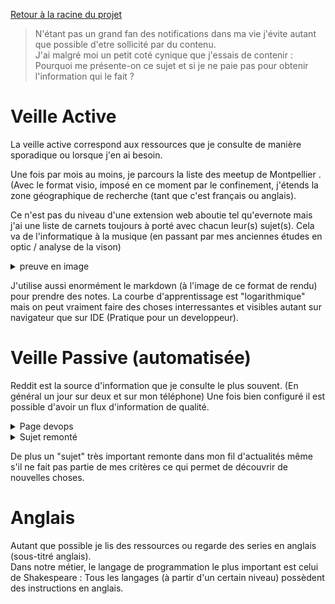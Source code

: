 [Retour à la racine du projet](https://github.com/EPradillon/veille-informatique)

> N'étant pas un grand fan des notifications dans ma vie j'évite autant que possible d'etre sollicité par du contenu.  
> J'ai malgré moi un petit coté cynique que j'essais de contenir : Pourquoi me présente-on ce sujet et si je ne paie pas pour obtenir l'information qui le fait ? 

# Veille Active
La veille active correspond aux ressources que je consulte de manière sporadique ou lorsque j'en ai besoin.

Une fois par mois au moins, je parcours la liste des meetup de Montpellier .
(Avec le format visio, imposé en ce moment par le confinement, j'étends la zone géographique de recherche (tant que c'est français ou anglais).

Ce n'est pas du niveau d'une extension web aboutie tel qu'evernote mais j'ai une liste de carnets toujours à porté avec chacun leur(s) sujet(s). Cela va de l'informatique à la musique (en passant par mes anciennes études en optic / analyse de la vison)
<details>
 <summary>preuve en image</summary>
 
![carnets](https://media.discordapp.net/attachments/250327786508517388/790323254681272370/1608498142559.jpg?width=901&height=676)

</details>

J'utilise aussi enormément le markdown (à l'image de ce format de rendu) pour prendre des notes. La courbe d'apprentissage est "logarithmique" mais on peut vraiment faire des choses interressantes et visibles autant sur navigateur que sur IDE (Pratique pour un developpeur). 
# Veille Passive (automatisée)
Reddit est la source d'information que je consulte le plus souvent. (En général un jour sur deux et sur mon téléphone)
Une fois bien configuré il est possible d'avoir un flux d'information de qualité.

<details>
 <summary>Page devops</summary>
 
![dev-ops](https://media.discordapp.net/attachments/250327786508517388/790325269075853372/Screenshot_2020-12-20-21-11-46-349_com.reddit.frontpage.jpg?width=312&height=676)

</details>


<details>
 <summary>Sujet remonté</summary>
 
![dev-ops](https://media.discordapp.net/attachments/250327786508517388/790310038068920320/Screenshot_2020-12-20-21-09-34-421_com.reddit.frontpage.jpg?width=312&height=676)

</details>

De plus un "sujet" très important remonte dans mon fil d'actualités même s'il ne fait pas partie de mes critères ce qui permet de découvrir de nouvelles choses.


# Anglais 
Autant que possible je lis des ressources ou regarde des series en anglais (sous-titré anglais).   
Dans notre métier, le langage de programmation le plus important est celui de Shakespeare : Tous les langages (à partir d'un certain niveau) possèdent des instructions en anglais.
